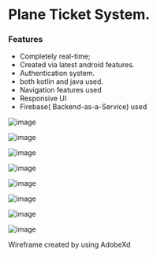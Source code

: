 # Plane Ticket System.

### Features
- Completely real-time;
- Created via latest android features.
- Authentication system.
- both kotlin and java used.
- Navigation features used
- Responsive UI
- Firebase( Backend-as-a-Service) used 

![image](https://user-images.githubusercontent.com/58150504/122682451-0de7e180-d202-11eb-82dd-f3678cef9653.png)

![image](https://user-images.githubusercontent.com/58150504/122682562-e9d8d000-d202-11eb-95a6-32410ce9cfb0.png)

![image](https://user-images.githubusercontent.com/58150504/125773788-478ff234-23dd-48ce-9c72-0d9a2699e137.png)

![image](https://user-images.githubusercontent.com/58150504/125773810-d29ac733-db4f-4e91-bd56-90c5b596ae0e.png)

![image](https://user-images.githubusercontent.com/58150504/125773832-e8a5aef8-4470-4cc6-b782-cc7cf3385a3d.png)

![image](https://user-images.githubusercontent.com/58150504/125773847-98364ded-d81c-45bc-a68e-5733f4c5f2dc.png)

![image](https://user-images.githubusercontent.com/58150504/125773861-43107f4d-f010-4994-acba-8ec03492505d.png)


![image](https://user-images.githubusercontent.com/58150504/125773320-0166bef2-69b0-4003-b806-eb4189e87ebe.png)





Wireframe created by using AdobeXd
